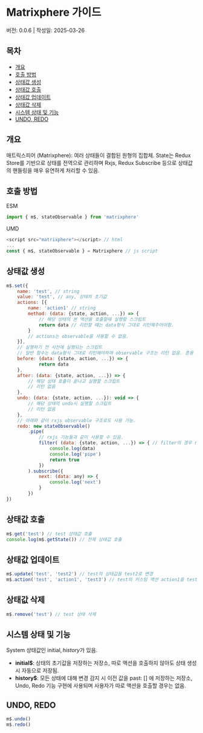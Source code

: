 # Matrixphere 가이드
버전: 0.0.6 | 작성일: 2025-03-26

## 목차
- [개요](#개요)
- [호출 방법](#호출-방법)
- [상태값 생성](#상태값-생성)
- [상태값 호출](#상태값-호출)
- [상태값 업데이트](#상태값-업데이트)
- [상태값 삭제](#상태값-삭제)
- [시스템 상태 및 기능](#시스템-상태-및-기능)
- [UNDO, REDO](#UNDO-REDO)

## 개요
매트릭스피어 (Matrixphere): 여러 상태들이 결합된 원형의 집합체.
State는 Redux Store를 기반으로 상태를 전역으로 관리하며 Rxjs, Redux Subscribe 등으로 상태값의 핸들링을 매우 유연하게 처리할 수 있음.

## 호출 방법

ESM
```javascript
import { m$, stateObservable } from 'matrixphere'
```

UMD
```javascript
<script src="matrixphere"></script> // html
...
const { m$, stateObservable } = Matrixphere // js script
```

## 상태값 생성
```javascript
m$.set({
    name: 'test', // string
    value: 'test', // any, 상태의 초기값
    actions: [{
        name: 'action1' // string
        method: (data: {state, action, ...}) => {
            // 해당 상태의 본 액션을 호출할때 실행할 스크립트
            return data // 리턴할 떄는 data형식 그대로 리턴해주어야함.
        }
        // actions는 observable을 사용할 수 없음.
    }],
    // 실행하기 전 사전에 실행되는 스크립트
    // 일반 함수는 data형식 그대로 리턴해야하며 observable 구조는 리턴 없음. 혼용 가능.
    before: (data: {state, action, ...}) => {
            return data
    },
    after: (data: {state, action, ...}) => {
        // 해당 상태 호출이 끝나고 실행할 스크립트
        // 리턴 없음
    },
    undo: (data: {state, action, ...}): void => {
        // 해당 상태의 undo시 실행할 스크립트
        // 리턴 없음
    },
    // 아래와 같이 rxjs observable 구조로도 사용 가능.
    redo: new stateObservable()
        .pipe(
            // rxjs 기능들과 같이 사용할 수 있음.
            filter( (data: {state, action, ...}) => { // filter의 경우 rxjs의 filter를 임포트 시켜야 함.
                console.log(data)
                console.log('pipe')
                return true
            })
        ).subscribe({
            next: (data: any) => {
                console.log('next')
            }
        })
})
```

## 상태값 호출
```javascript
m$.get('test') // test 상태값 호출
console.log(m$.getState()) // 전체 상태값 호출
```

## 상태값 업데이트
```javascript
m$.update('test', 'test2') // test의 상태값을 test2로 변경
m$.action('test', 'action1', 'test3') // test의 커스텀 액션 action1을 test3값을 전달하면서 실행
```

## 상태값 삭제
```javascript
m$.remove('test') // test 상태 삭제
```

## 시스템 상태 및 기능
System 상태값인 initial$, history$가 있음.
- **initial$**: 상태의 초기값을 저장하는 저장소, 따로 액션을 호출하지 않아도 상태 생성 시 자동으로 저장됨.
- **history$**: 모든 상태에 대해 변경 감지 시 이전 값을 past: [] 에 저장하는 저장소, Undo, Redo 기능 구현에 사용되며 사용자가 따로 액션을 호출할 경우는 없음.

## UNDO, REDO
```javascript
m$.undo()
m$.redo()
```